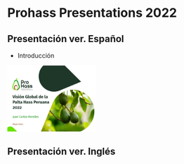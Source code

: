 # Prohass Presentations 2022

## Presentación ver. Español

- Introducción
<img src="/img/Presentacion2022img11.jpg" width=40% height=40%>

## Presentación ver. Inglés

